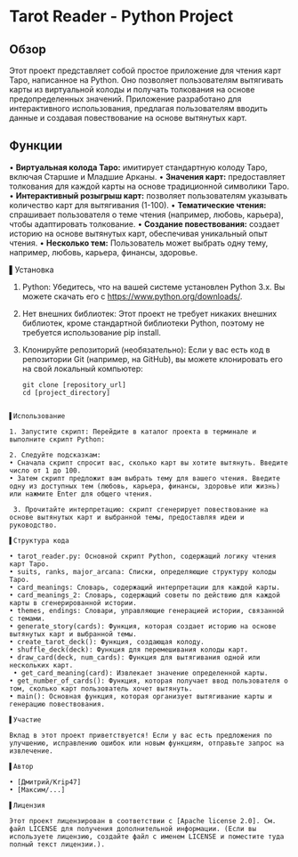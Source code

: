 # Tarot Reader - Python Project

## Обзор

Этот проект представляет собой простое приложение для чтения карт Таро, написанное на Python. Оно позволяет пользователям вытягивать карты из виртуальной колоды и получать толкования на основе предопределенных значений. Приложение разработано для интерактивного использования, предлагая пользователям вводить данные и создавая повествование на основе вытянутых карт.

## Функции

• **Виртуальная колода Таро:** имитирует стандартную колоду Таро, включая Старшие и Младшие Арканы.
• **Значения карт:** предоставляет толкования для каждой карты на основе традиционной символики Таро.
• **Интерактивный розыгрыш карт:** позволяет пользователям указывать количество карт для вытягивания (1-100).
• **Тематические чтения:** спрашивает пользователя о теме чтения (например, любовь, карьера), чтобы адаптировать толкование.
• **Создание повествования:** создает историю на основе вытянутых карт, обеспечивая уникальный опыт чтения. 
• **Несколько тем:** Пользователь может выбрать одну тему, например, любовь, карьера, финансы, здоровье.


▌Установка

1.  Python: Убедитесь, что на вашей системе установлен Python 3.x. Вы можете скачать его с https://www.python.org/downloads/.

2.  Нет внешних библиотек: Этот проект не требует никаких внешних библиотек, кроме стандартной библиотеки Python, поэтому не требуется использование pip install.

3.  Клонируйте репозиторий (необязательно): Если у вас есть код в репозитории Git (например, на GitHub), вы можете клонировать его на свой локальный компьютер:

        git clone [repository_url]
        cd [project_directory]
```

▌Использование

1. Запустите скрипт: Перейдите в каталог проекта в терминале и выполните скрипт Python:

2. Следуйте подсказкам:
• Сначала скрипт спросит вас, сколько карт вы хотите вытянуть. Введите число от 1 до 100.
• Затем скрипт предложит вам выбрать тему для вашего чтения. Введите одну из доступных тем (любовь, карьера, финансы, здоровье или жизнь) или нажмите Enter для общего чтения.

 3. Прочитайте интерпретацию: скрипт сгенерирует повествование на основе вытянутых карт и выбранной темы, предоставляя идеи и руководство.

▌Структура кода

• tarot_reader.py: Основной скрипт Python, содержащий логику чтения карт Таро.
• suits, ranks, major_arcana: Списки, определяющие структуру колоды Таро.
• card_meanings: Словарь, содержащий интерпретации для каждой карты.
• card_meanings_2: Словарь, содержащий советы по действию для каждой карты в сгенерированной истории.
• themes, endings: Словари, управляющие генерацией истории, связанной с темами.
• generate_story(cards): Функция, которая создает историю на основе вытянутых карт и выбранной темы.
• create_tarot_deck(): Функция, создающая колоду.
• shuffle_deck(deck): Функция для перемешивания колоды карт.
• draw_card(deck, num_cards): Функция для вытягивания одной или нескольких карт.
 • get_card_meaning(card): Извлекает значение определенной карты.
• get_number_of_cards(): Функция, которая получает ввод пользователя о том, сколько карт пользователь хочет вытянуть.
• main(): Основная функция, которая организует вытягивание карты и генерацию повествования.

▌Участие

Вклад в этот проект приветствуется! Если у вас есть предложения по улучшению, исправлению ошибок или новым функциям, отправьте запрос на извлечение.

▌Автор

• [Дмитрий/Krip47]
• [Максим/...]

▌Лицензия

Этот проект лицензирован в соответствии с [Apache license 2.0]. См. файл LICENSE для получения дополнительной информации. (Если вы используете лицензию, создайте файл с именем LICENSE и поместите туда полный текст лицензии.).

